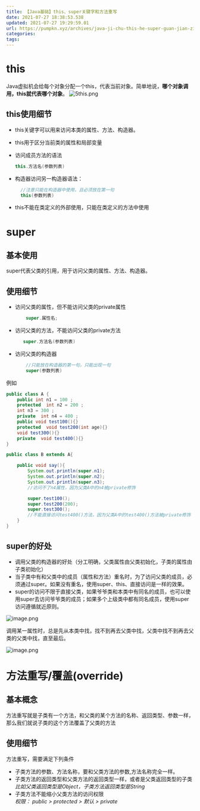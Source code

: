 ```yaml
---
title: 【Java基础】this、super关键字和方法重写
date: 2021-07-27 18:38:53.538
updated: 2021-07-27 19:29:59.01
url: https://pumpkn.xyz/archives/java-ji-chu-this-he-super-guan-jian-zi
categories: 
tags: 
---
```


# this
Java虚拟机会给每个对象分配一个this，代表当前对象。简单地说，**哪个对象调用，this就代表哪个对象**。
![5this.png](https://pumpkn.xyz/upload/2021/07/5this-ad2d078970bf455da0c592a4de4d1bd9.png)

## this使用细节

- this关键字可以用来访问本类的属性、方法、构造器。
- this用于区分当前类的属性和局部变量
- 访问成员方法的语法

	```Java
	this.方法名(参数列表)
	```

- 构造器访问另一构造器语法：
	
	```Java
	  //注意只能在构造器中使用，且必须放在第一句
	  this(参数列表)
	```

- this不能在类定义的外部使用，只能在类定义的方法中使用


# super

## 基本使用
super代表父类的引用，用于访问父类的属性、方法、构造器。

## 使用细节

- 访问父类的属性，但不能访问父类的private属性

	```Java
	    super.属性名;
	```

- 访问父类的方法，不能访问父类的private方法

	```Java
   	   super.方法名(参数列表)
	```

- 访问父类的构造器

	```Java
 	    //只能放在构造器的第一句，只能出现一句
	    super(参数列表)
	```

例如
```Java
public class A {
    public int n1 = 100 ;
    protected  int n2 = 200 ;
    int n3 = 300 ;
    private  int n4 = 400 ;
    public void test100(){}
    protected  void test200(int age){}
    void test300(){}
    private  void test400(){}
}

public class B extends A{

    public void say(){
        System.out.println(super.n1);
        System.out.println(super.n2);
        System.out.println(super.n3);
        //访问不了n4属性，因为父类A中的n4被private修饰

        super.test100();
        super.test200(200);
        super.test300();
        //不能直接访问test400()方法，因为父类A中的test400()方法被private修饰
    }
}

```

## super的好处

- 调用父类的构造器的好处（分工明确，父类属性由父类初始化，子类的属性由子类初始化）
- 当子类中有和父类中的成员（属性和方法）重名时，为了访问父类的成员，必须通过super。如果没有重名，使用super、this、直接访问是一样的效果。
- super的访问不限于直接父类，如果爷爷类和本类中有同名的成员，也可以使用super去访问爷爷类的成员；如果多个上级类中都有同名成员，使用super访问遵循就近原则。

![image.png](https://pumpkn.xyz/upload/2021/07/image-693a75ec0afb4e46add96c9311a62f2d.png)

调用某一属性时，总是先从本类中找，找不到再去父类中找，父类中找不到再去父类的父类中找，直至最后。


![image.png](https://pumpkn.xyz/upload/2021/07/image-10e92849b2eb476291af0b1418a0787a.png)


# 方法重写/覆盖(override)

## 基本概念
方法重写就是子类有一个方法，和父类的某个方法的名称、返回类型、参数一样，那么我们就说子类的这个方法覆盖了父类的方法 

## 使用细节
方法重写，需要满足下列条件
- 子类方法的参数、方法名称，要和父类方法的参数,方法名称完全一样。
- 子类方法的返回类型和父类方法的返回类型一样，或者是父类返回类型的子类</br>*比如父类返回类型是Object，子类方法返回类型是String*
- 子类方法不能缩小父类方法的访问权限</br>*权限： public > protected > 默认 > private*